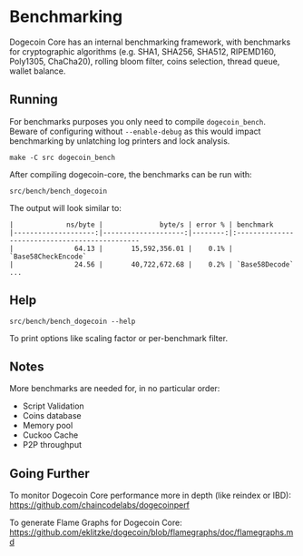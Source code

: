 Benchmarking
============

Dogecoin Core has an internal benchmarking framework, with benchmarks
for cryptographic algorithms (e.g. SHA1, SHA256, SHA512, RIPEMD160, Poly1305, ChaCha20), rolling bloom filter, coins selection,
thread queue, wallet balance.

Running
---------------------

For benchmarks purposes you only need to compile `dogecoin_bench`. Beware of configuring without `--enable-debug` as this would impact
benchmarking by unlatching log printers and lock analysis.

    make -C src dogecoin_bench

After compiling dogecoin-core, the benchmarks can be run with:

    src/bench/bench_dogecoin

The output will look similar to:
```
|             ns/byte |              byte/s | error % | benchmark
|--------------------:|--------------------:|--------:|:----------------------------------------------
|               64.13 |       15,592,356.01 |    0.1% | `Base58CheckEncode`
|               24.56 |       40,722,672.68 |    0.2% | `Base58Decode`
...
```

Help
---------------------

    src/bench/bench_dogecoin --help

To print options like scaling factor or per-benchmark filter.

Notes
---------------------
More benchmarks are needed for, in no particular order:
- Script Validation
- Coins database
- Memory pool
- Cuckoo Cache
- P2P throughput

Going Further
--------------------

To monitor Dogecoin Core performance more in depth (like reindex or IBD): https://github.com/chaincodelabs/dogecoinperf

To generate Flame Graphs for Dogecoin Core: https://github.com/eklitzke/dogecoin/blob/flamegraphs/doc/flamegraphs.md
